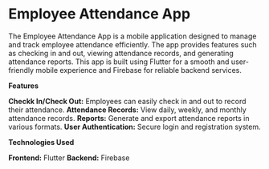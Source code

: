 # Employee Attendance App

The Employee Attendance App is a mobile application designed to manage and track employee attendance efficiently. The app provides features such as checking in and out, viewing attendance records, and generating attendance reports. This app is built using Flutter for a smooth and user-friendly mobile experience and Firebase for reliable backend services.

**Features**

**Checkk In/Check Out:** Employees can easily check in and out to record their attendance.
**Attendance Records:** View daily, weekly, and monthly attendance records.
**Reports:** Generate and export attendance reports in various formats.
**User Authentication:** Secure login and registration system.

**Technologies Used**

**Frontend:** Flutter
**Backend:** Firebase 
